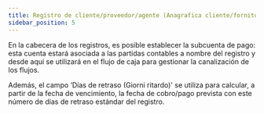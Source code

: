 ```yaml
---
title: Registro de cliente/proveedor/agente (Anagrafica cliente/fornitore/agente)
sidebar_position: 5
---
```


En la cabecera de los registros, es posible establecer la subcuenta de pago: esta cuenta estará asociada a las partidas contables a nombre del registro y desde aquí se utilizará en el flujo de caja para gestionar la canalización de los flujos.  

Además, el campo ‘Días de retraso (Giorni ritardo)' se utiliza para calcular, a partir de la fecha de vencimiento, la fecha de cobro/pago prevista con este número de días de retraso estándar del registro.